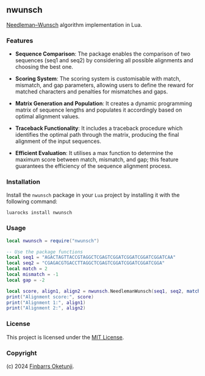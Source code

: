 ## nwunsch

[Needleman–Wunsch](https://en.wikipedia.org/wiki/Needleman%E2%80%93Wunsch_algorithm) algorithm implementation in Lua.

### Features

- **Sequence Comparison**: The package enables the comparison of two sequences (seq1 and seq2) by considering all possible alignments and choosing the best one.

- **Scoring System**: The scoring system is customisable with match, mismatch, and gap parameters, allowing users to define the reward for matched characters and penalties for mismatches and gaps.

- **Matrix Generation and Population**: It creates a dynamic programming matrix of sequence lengths and populates it accordingly based on optimal alignment values.

- **Traceback Functionality**: It includes a traceback procedure which identifies the optimal path through the matrix, producing the final alignment of the input sequences.

- **Efficient Evaluation**: It utilises a max function to determine the maximum score between match, mismatch, and gap; this feature guarantees the efficiency of the sequence alignment process.

### Installation

Install the `nwunsch` package in your `Lua` project by installing it with the following command:

```shell
luarocks install nwunsch
```

### Usage

```lua
local nwunsch = require("nwunsch")

-- Use the package functions
local seq1 = "AGACTAGTTACCGTAGGCTCGAGTCGGATCGGATCGGATCGGATCAA"
local seq2 = "CGAGACGTGACCTTAGGCTCGAGTCGGATCGGATCGGATCGGA"
local match = 2
local mismatch = -1
local gap = -2

local score, align1, align2 = nwunsch.NeedlemanWunsch(seq1, seq2, match, mismatch, gap)
print("Alignment score:", score)
print("Alignment 1:", align1)
print("Alignment 2:", align2)
```

### License

This project is licensed under the [MIT License](./LICENSE).

### Copyright

(c) 2024 [Finbarrs Oketunji](https://finbarrs.eu).